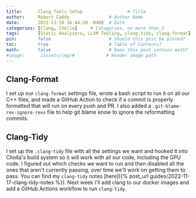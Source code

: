 ```yaml
---
title:      Clang Tools Setup                 # Title
author:     Robert Caddy               # Author Name
date:       2022-11-18 16:44:28 -0400  # Date
categories: [Clang, Cholla]     # Catagories, no more than 2
tags:       [Static Analyzers, LLVM Tooling, clang-tidy, clang-format]
pin:        false                      # Should this post be pinned?
toc:        true                       # Table of Contents?
math:       false                      # Does this post contain math?
#image:      /assets/img/#            # Header image path
---
```


## Clang-Format

I set up our `clang-format` settings file, wrote a bash script to run it on all
our C++ files, and made a GitHub Action to check if a commit is properly
formatted that will run on every push and PR. I also added a
`.git-blame-rev-ignore-revs` file to help git blame know to ignore the
reformatting commits.

## Clang-Tidy

I set up the `.clang-tidy` file with all the settings we want and hooked it into
Cholla's build system so it will work with all our code, including the GPU code.
I figured out which checks we want to run and then disabled all the ones that
aren't currently passing, over time we'll work on getting them to pass. You can
find my `clang-tidy` notes [here]({% post_url guides/2022-11-17-clang-tidy-notes
%}). Next week I'll add clang to our docker images and add a GitHub Actions
workflow to run `clang-tidy`.

